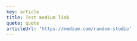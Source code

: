 ```yaml
---
key: article
title: Test medium link
quote: quote
articleUrl: 'https://medium.com/random-studio'
---
```

